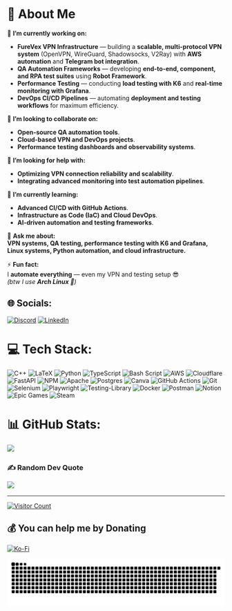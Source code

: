 # 💫 About Me

🔭 **I’m currently working on:**  

- **FureVex VPN Infrastructure** — building a **scalable, multi-protocol VPN system** (OpenVPN, WireGuard, Shadowsocks, V2Ray) with **AWS automation** and **Telegram bot integration**.  
- **QA Automation Frameworks** — developing **end-to-end, component, and RPA test suites** using **Robot Framework**.  
- **Performance Testing** — conducting **load testing with K6** and **real-time monitoring with Grafana**.  
- **DevOps CI/CD Pipelines** — automating **deployment and testing workflows** for maximum efficiency.  

👯 **I’m looking to collaborate on:**  

- **Open-source QA automation tools**.  
- **Cloud-based VPN and DevOps projects**.  
- **Performance testing dashboards and observability systems**.  

🤝 **I’m looking for help with:**  

- **Optimizing VPN connection reliability and scalability**.  
- **Integrating advanced monitoring into test automation pipelines**.  

🌱 **I’m currently learning:**  

- **Advanced CI/CD with GitHub Actions**.  
- **Infrastructure as Code (IaC) and Cloud DevOps**.  
- **AI-driven automation and testing frameworks**.  

💬 **Ask me about:**  
**VPN systems, QA testing, performance testing with K6 and Grafana, Linux systems, Python automation, and cloud infrastructure.**  

⚡ **Fun fact:**  
I **automate everything** — even my VPN and testing setup 😎  
*(btw I use **Arch Linux 🐧**)*  


## 🌐 Socials:
[![Discord](https://img.shields.io/badge/Discord-%237289DA.svg?logo=discord&logoColor=white)](https://discord.gg/772131084896698400) [![LinkedIn](https://img.shields.io/badge/LinkedIn-%230077B5.svg?logo=linkedin&logoColor=white)](https://linkedin.com/in/abbas-samaha) 

# 💻 Tech Stack:
![C++](https://img.shields.io/badge/c++-%2300599C.svg?style=for-the-badge&logo=c%2B%2B&logoColor=white) ![LaTeX](https://img.shields.io/badge/latex-%23008080.svg?style=for-the-badge&logo=latex&logoColor=white) ![Python](https://img.shields.io/badge/python-3670A0?style=for-the-badge&logo=python&logoColor=ffdd54) ![TypeScript](https://img.shields.io/badge/typescript-%23007ACC.svg?style=for-the-badge&logo=typescript&logoColor=white) ![Bash Script](https://img.shields.io/badge/bash_script-%23121011.svg?style=for-the-badge&logo=gnu-bash&logoColor=white) ![AWS](https://img.shields.io/badge/AWS-%23FF9900.svg?style=for-the-badge&logo=amazon-aws&logoColor=white) ![Cloudflare](https://img.shields.io/badge/Cloudflare-F38020?style=for-the-badge&logo=Cloudflare&logoColor=white) ![FastAPI](https://img.shields.io/badge/FastAPI-005571?style=for-the-badge&logo=fastapi) ![NPM](https://img.shields.io/badge/NPM-%23CB3837.svg?style=for-the-badge&logo=npm&logoColor=white) ![Apache](https://img.shields.io/badge/apache-%23D42029.svg?style=for-the-badge&logo=apache&logoColor=white) ![Postgres](https://img.shields.io/badge/postgres-%23316192.svg?style=for-the-badge&logo=postgresql&logoColor=white) ![Canva](https://img.shields.io/badge/Canva-%2300C4CC.svg?style=for-the-badge&logo=Canva&logoColor=white) ![GitHub Actions](https://img.shields.io/badge/github%20actions-%232671E5.svg?style=for-the-badge&logo=githubactions&logoColor=white) ![Git](https://img.shields.io/badge/git-%23F05033.svg?style=for-the-badge&logo=git&logoColor=white) ![Selenium](https://img.shields.io/badge/-selenium-%43B02A?style=for-the-badge&logo=selenium&logoColor=white) ![Playwright](https://img.shields.io/badge/-playwright-%232EAD33?style=for-the-badge&logo=playwright&logoColor=white) ![Testing-Library](https://img.shields.io/badge/-TestingLibrary-%23E33332?style=for-the-badge&logo=testing-library&logoColor=white) ![Docker](https://img.shields.io/badge/docker-%230db7ed.svg?style=for-the-badge&logo=docker&logoColor=white) ![Postman](https://img.shields.io/badge/Postman-FF6C37?style=for-the-badge&logo=postman&logoColor=white) ![Notion](https://img.shields.io/badge/Notion-%23000000.svg?style=for-the-badge&logo=notion&logoColor=white) ![Epic Games](https://img.shields.io/badge/epicgames-%23313131.svg?style=for-the-badge&logo=epicgames&logoColor=white) ![Steam](https://img.shields.io/badge/steam-%23000000.svg?style=for-the-badge&logo=steam&logoColor=white)
# 📊 GitHub Stats:
![](https://github-readme-stats.vercel.app/api?username=SamahaAbbas&theme=merko&hide_border=false&include_all_commits=true&count_private=true)<br/>

### ✍️ Random Dev Quote
![](https://quotes-github-readme.vercel.app/api?type=horizontal&theme=radical)

---
[![Visitor Count](https://profile-counter.glitch.me/SamahaAbbas/count.svg)](https://profile-counter.glitch.me/SamahaAbbas)

## 💰 You can help me by Donating
[![Ko-Fi](https://img.shields.io/badge/Ko--fi-F16061?style=for-the-badge&logo=ko-fi&logoColor=white)](https://ko-fi.com/abbassamaha)

![snake gif](https://github.com/SamahaAbbas/SamahaAbbas/blob/output/github-snake-dark.svg)

  
<!-- Proudly created with GPRM ( https://gprm.itsvg.in ) -->
